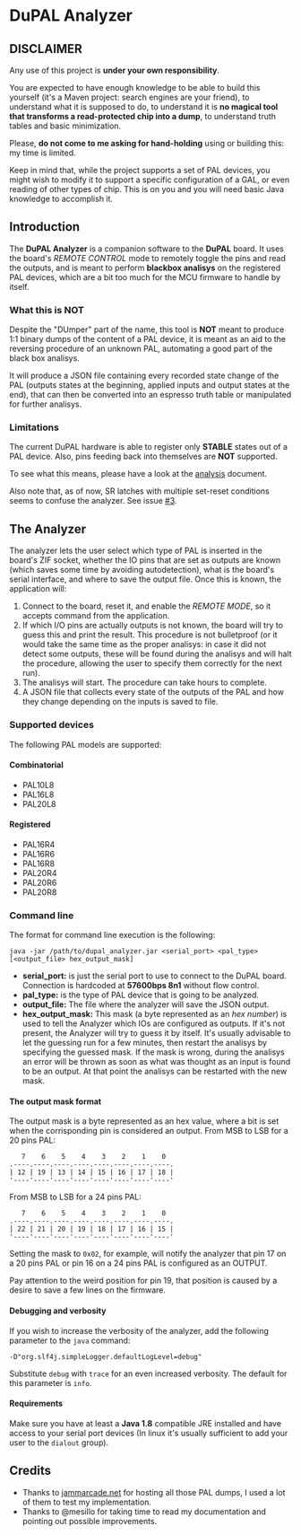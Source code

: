 # DuPAL Analyzer

## DISCLAIMER

Any use of this project is **under your own responsibility**.

You are expected to have enough knowledge to be able to build this yourself (it's a Maven project: search engines are your friend), to understand what it is supposed to do, to understand it is **no magical tool that transforms a read-protected chip into a dump**, to understand truth tables and basic minimization.

Please, **do not come to me asking for hand-holding** using or building this: my time is limited.

Keep in mind that, while the project supports a set of PAL devices, you might wish to modify it to support a specific configuration of a GAL, or even reading of other types of chip. This is on you and you will need basic Java knowledge to accomplish it.

## Introduction

The **DuPAL Analyzer** is a companion software to the **DuPAL** board.
It uses the board's *REMOTE CONTROL* mode to remotely toggle the pins and read the outputs, and is meant to perform **blackbox analisys** on the registered PAL devices, which are a bit too much for the MCU firmware to handle by itself.

### What this is NOT

Despite the "DUmper" part of the name, this tool is **NOT** meant to produce 1:1 binary dumps of the content of a PAL device, it is meant as an aid to the reversing procedure of an unknown PAL, automating a good part of the black box analisys.

It will produce a JSON file containing every recorded state change of the PAL (outputs states at the beginning, applied inputs and output states at the end), that can then be converted into an espresso truth table or manipulated for further analisys.

### Limitations

The current DuPAL hardware is able to register only **STABLE** states out of a PAL device. Also, pins feeding back into themselves are **NOT** supported.

To see what this means, please have a look at the [analysis](docs/analysis.md) document.

Also note that, as of now, SR latches with multiple set-reset conditions seems to confuse the analyzer. See issue [#3](https://github.com/DuPAL-PAL-DUmper/DuPAL_Analyzer/issues/3).

## The Analyzer

The analyzer lets the user select which type of PAL is inserted in the board's ZIF socket, whether the IO pins that are set as outputs are known (which saves some time by avoiding autodetection), what is the board's serial interface, and where to save the output file.
Once this is known, the application will:

1. Connect to the board, reset it, and enable the *REMOTE MODE*, so it accepts command from the application.
2. If which I/O pins are actually outputs is not known, the board will try to guess this and print the result. This procedure is not bulletproof (or it would take the same time as the proper analisys: in case it did not detect some outputs, these will be found during the analisys and will halt the procedure, allowing the user to specify them correctly for the next run).
3. The analisys will start. The procedure can take hours to complete.
4. A JSON file that collects every state of the outputs of the PAL and how they change depending on the inputs is saved to file.

### Supported devices

The following PAL models are supported:

#### Combinatorial

- PAL10L8
- PAL16L8
- PAL20L8

#### Registered

- PAL16R4
- PAL16R6
- PAL16R8
- PAL20R4
- PAL20R6
- PAL20R8

### Command line

The format for command line execution is the following:

```text
java -jar /path/to/dupal_analyzer.jar <serial_port> <pal_type> [<output_file> hex_output_mask]
```

- **serial_port:** is just the serial port to use to connect to the DuPAL board. Connection is hardcoded at **57600bps 8n1** without flow control.
- **pal_type:** is the type of PAL device that is going to be analyzed.
- **output_file:** The file where the analyzer will save the JSON output.
- **hex_output_mask:** This mask (a byte represented as an *hex number*) is used to tell the Analyzer which IOs are configured as outputs. If it's not present, the Analyzer will try to guess it by itself. It's usually advisable to let the guessing run for a few minutes, then restart the analisys by specifying the guessed mask. If the mask is wrong, during the analisys an error will be thrown as soon as what was thought as an input is found to be an output. At that point the analisys can be restarted with the new mask.

#### The output mask format

The output mask is a byte represented as an hex value, where a bit is set when the corrisponding pin is considered an output.
From MSB to LSB for a 20 pins PAL:

```text
   7    6    5    4    3    2    1    0
.----.----.----.----.----.----.----.----.
| 12 | 19 | 13 | 14 | 15 | 16 | 17 | 18 |
'----'----'----'----'----'----'----'----'
```

From MSB to LSB for a 24 pins PAL:

```text
   7    6    5    4    3    2    1    0
.----.----.----.----.----.----.----.----.
| 22 | 21 | 20 | 19 | 18 | 17 | 16 | 15 |
'----'----'----'----'----'----'----'----'
```

Setting the mask to `0x02`, for example, will notify the analyzer that pin 17 on a 20 pins PAL or pin 16 on a 24 pins PAL is configured as an OUTPUT.

Pay attention to the weird position for pin 19, that position is caused by a desire to save a few lines on the firmware.

#### Debugging and verbosity

If you wish to increase the verbosity of the analyzer, add the following parameter to the `java` command:

```text
-D"org.slf4j.simpleLogger.defaultLogLevel=debug"
```

Substitute `debug` with `trace` for an even increased verbosity. The default for this parameter is `info`.

#### Requirements

Make sure you have at least a **Java 1.8** compatible JRE installed and have access to your serial port devices (In linux it's usually sufficient to add your user to the `dialout` group).

## Credits

- Thanks to [jammarcade.net](https://www.jammarcade.net/) for hosting all those PAL dumps, I used a lot of them to test my implementation.
- Thanks to @mesillo for taking time to read my documentation and pointing out possible improvements.
